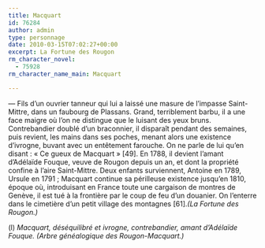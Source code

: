 ```yaml
---
title: Macquart
id: 76284
author: admin
type: personnage
date: 2010-03-15T07:02:27+00:00
excerpt: La Fortune des Rougon
rm_character_novel:
  - 75928
rm_character_name_main: Macquart

---
```

— Fils d’un ouvrier tanneur qui lui a laissé une masure de l’impasse Saint-Mittre, dans un faubourg de Plassans. Grand, terriblement barbu, il a une face maigre où l’on ne distingue que le luisant des yeux bruns. Contrebandier doublé d’un braconnier, il disparaît pendant des semaines, puis revient, les mains dans ses poches, menant alors une existence d’ivrogne, buvant avec un entêtement farouche. On ne parle de lui qu’en disant : « Ce gueux de Macquart » [49]. En 1788, il devient l’amant d’Adélaïde Fouque, veuve de Rougon depuis un an, et dont la propriété confine à l’aire Saint-Mittre. Deux enfants surviennent, Antoine en 1789, Ursule en 1791 ; Macquart continue sa périlleuse existence jusqu’en 1810, époque où, introduisant en France toute une cargaison de montres de Genève, il est tué à la frontière par le coup de feu d’un douanier. On l’enterre dans le cimetière d’un petit village des montagnes [61]._(La Fortune des Rougon.)_

(l) _Macquart, déséquilibré et ivrogne, contrebandier, amant d’Adélaïde Fouque. (Arbre généalogique des Rougon-Macquart.)_